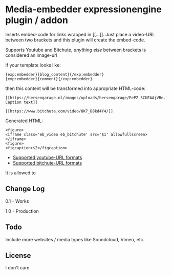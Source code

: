# Media-embedder expressionengine plugin / addon

Inserts embed-code for links wrapped in [[...]]. Just place a video-URL between two brackets and
this plugin will create the embed-code. 

Supports Youtube and Bitchute, *anything else* between brackets is considered an image-url

If your template looks like:

    {exp:embedder}{blog_content}{/exp:embedder}
    {exp:embedder}{comment}{/exp:embedder}

then this content will be transformed into appropriate HTML-code:

    [[https://hersengarage.nl/images/uploads/hersengarage/EePZ_SCUEAAjVBe.jpg Caption text]]

    [[https://www.bitchute.com/video/8K7_B8kd4Y4/]]

Generated HTML:

    <figure>
    <iframe class='eb_video eb_bitchute' src='$1' allowfullscreen></iframe>
    <figure>
    <figcaption>$2</figcaption>

-   [Supported youtube-URL formats](https://regex101.com/r/oPBc0O/2)
-   [Supported bitchute-URL formats](https://regex101.com/r/JFnNuU/2)

It is allowed to 

## Change Log

0.1
	- Works

1.0
    - Production
    
## Todo

Include more websites / media types like Soundcloud, Vimeo, etc.

## License

I don't care
